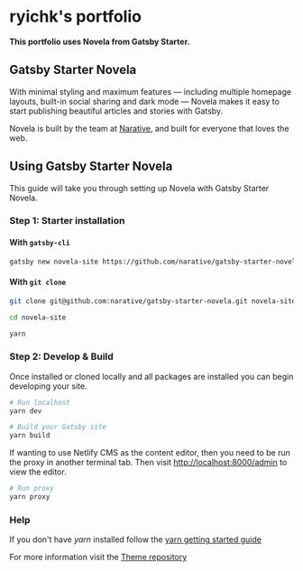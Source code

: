 # ryichk's portfolio

**This portfolio uses Novela from Gatsby Starter.**


## Gatsby Starter Novela

With minimal styling and maximum features — including multiple homepage layouts, built-in social sharing and dark mode — Novela makes it easy to start publishing beautiful articles and stories with Gatsby.

Novela is built by the team at [Narative](https://www.narative.co), and built for everyone that loves the web.

## Using Gatsby Starter Novela

This guide will take you through setting up Novela with Gatsby Starter Novela.

### Step 1: Starter installation

#### With `gatsby-cli`

```sh
gatsby new novela-site https://github.com/narative/gatsby-starter-novela
```

#### With `git clone`

```sh
git clone git@github.com:narative/gatsby-starter-novela.git novela-site

cd novela-site

yarn
```

### Step 2: Develop & Build

Once installed or cloned locally and all packages are installed you can begin developing your site.

```sh
# Run localhost
yarn dev

# Build your Gatsby site
yarn build
```

If wanting to use Netlify CMS as the content editor, then you need to be run the proxy in another terminal tab. Then visit
[http://localhost:8000/admin](http://localhost:8000/admin) to view the editor.

```sh
# Run proxy
yarn proxy
```

### Help

If you don't have *yarn* installed follow the [yarn getting started guide](https://classic.yarnpkg.com/en/docs/getting-started)

For more information visit the [Theme repository](https://github.com/narative/gatsby-theme-novela)
